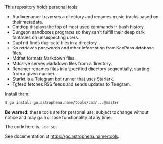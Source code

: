 <!-- Generated by internal/devtools/genreadme; DO NOT EDIT. -->

This repository holds personal tools:

- Audiorenamer traverses a directory and renames music tracks based on their metadata.
- Cmdtop displays the top of most used commands in bash history.
- Dungeon sandboxes programs so they can't fulfill their deep dark fantasies on unsuspecting users.
- Dupfind finds duplicate files in a directory.
- Kp retrieves passwords and other information from KeePass database files.
- Mdfmt formats Markdown files.
- Mdserve serves Markdown files from a directory.
- Renamer renames files in a specified directory sequentially, starting from a given number.
- Starlet is a Telegram bot runner that uses Starlark.
- Tgfeed fetches RSS feeds and sends updates to Telegram.

Install them:

```sh
$ go install go.astrophena.name/tools/cmd/...@master
```

**Be warned**: these tools are for personal use, subject to change without notice and may gain or lose functionality at any time.

The code here is... so-so.

See documentation at https://go.astrophena.name/tools.
